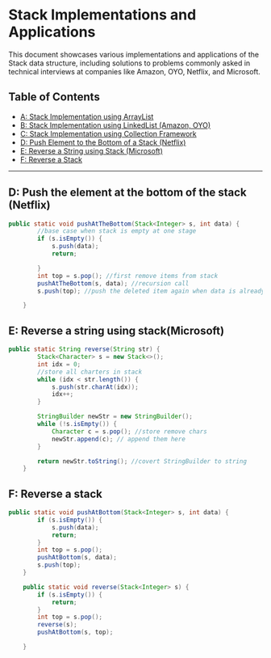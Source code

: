 # Stack Implementations and Applications

This document showcases various implementations and applications of the Stack data structure, including solutions to problems commonly asked in technical interviews at companies like Amazon, OYO, Netflix, and Microsoft.

## Table of Contents

- [A: Stack Implementation using ArrayList](#a-stack-implementation-using-arraylist)
- [B: Stack Implementation using LinkedList (Amazon, OYO)](#b-stack-implementation-using-linkedlist-amazon-oyo)
- [C: Stack Implementation using Collection Framework](#c-stack-implementation-using-collection-framework)
- [D: Push Element to the Bottom of a Stack (Netflix)](#d-push-element-to-the-bottom-of-a-stack-netflix)
- [E: Reverse a String using Stack (Microsoft)](#e-reverse-a-string-using-stack-microsoft)
- [F: Reverse a Stack](#f-reverse-a-stack)

---

## D: Push the element at the bottom of the stack (Netflix)

```java
public static void pushAtTheBottom(Stack<Integer> s, int data) {
        //base case when stack is empty at one stage
        if (s.isEmpty()) {
            s.push(data);
            return;

        }
        int top = s.pop(); //first remove items from stack
        pushAtTheBottom(s, data); //recursion call
        s.push(top); //push the deleted item again when data is already at bottom

    }
```

## E: Reverse a string using stack(Microsoft)
```java
public static String reverse(String str) {
        Stack<Character> s = new Stack<>();
        int idx = 0;
        //store all charters in stack
        while (idx < str.length()) {
            s.push(str.charAt(idx));
            idx++;
        }

        StringBuilder newStr = new StringBuilder();
        while (!s.isEmpty()) {
            Character c = s.pop(); //store remove chars
            newStr.append(c); // append them here
        }

        return newStr.toString(); //covert StringBuilder to string
    }
```

## F: Reverse a stack
```java
public static void pushAtBottom(Stack<Integer> s, int data) {
        if (s.isEmpty()) {
            s.push(data);
            return;
        }
        int top = s.pop();
        pushAtBottom(s, data);
        s.push(top);
    }

    public static void reverse(Stack<Integer> s) {
        if (s.isEmpty()) {
            return;
        }
        int top = s.pop();
        reverse(s);
        pushAtBottom(s, top);

    } 
```